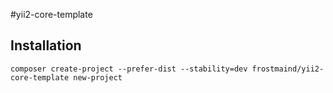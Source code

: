 #yii2-core-template

Installation
------------

````
composer create-project --prefer-dist --stability=dev frostmaind/yii2-core-template new-project
````
